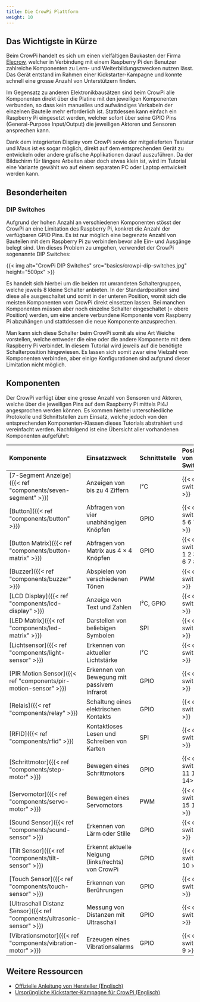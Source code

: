 ```yaml
---
title: Die CrowPi Plattform
weight: 10
---
```


## Das Wichtigste in Kürze

Beim CrowPi handelt es sich um einen vielfältigen Baukasten der Firma
[Elecrow](https://www.elecrow.com/crowpi-compact-raspberry-pi-educational-kit.html), welcher in Verbindung mit einem Raspberry Pi den
Benutzer zahlreiche Komponenten zu Lern- und Weiterbildungszwecken nutzen lässt. Das Gerät entstand im Rahmen einer Kickstarter-Kampagne und
konnte schnell eine grosse Anzahl von Unterstützern finden.

Im Gegensatz zu anderen Elektronikbausätzen sind beim CrowPi alle Komponenten direkt über die Platine mit den jeweiligen Komponenten
verbunden, so dass kein manuelles und aufwändiges Verkabeln der einzelnen Bauteile mehr erforderlich ist. Stattdessen kann einfach ein
Raspberry Pi eingesetzt werden, welcher sofort über seine GPIO Pins (General-Purpose Input/Output) die jeweiligen Aktoren und Sensoren
ansprechen kann.

Dank dem integrierten Display vom CrowPi sowie der mitgelieferten Tastatur und Maus ist es sogar möglich, direkt auf dem entsprechenden
Gerät zu entwickeln oder andere grafische Applikationen darauf auszuführen. Da der Bildschirm für längere Arbeiten aber doch etwas klein
ist, wird im Tutorial eine Variante gewählt wo auf einem separaten PC oder Laptop entwickelt werden kann.

## Besonderheiten

### DIP Switches

Aufgrund der hohen Anzahl an verschiedenen Komponenten stösst der CrowPi an eine Limitation des Raspberry Pi, konkret die Anzahl der
verfügbaren GPIO Pins. Es ist nur möglich eine begrenzte Anzahl von Bauteilen mit dem Raspberry Pi zu verbinden bevor alle Ein- und Ausgänge
belegt sind. Um dieses Problem zu umgehen, verwendet der CrowPi sogenannte DIP Switches:

{{< img alt="CrowPi DIP Switches" src="basics/crowpi-dip-switches.jpg" height="500px" >}}

Es handelt sich hierbei um die beiden rot umrandeten Schaltergruppen, welche jeweils 8 kleine Schalter anbieten. In der Standardposition
sind diese alle ausgeschaltet und somit in der unteren Position, womit sich die meisten Komponenten vom CrowPi direkt einsetzen lassen. Bei
manchen Komponenten müssen aber noch einzelne Schalter eingeschaltet (= obere Position) werden, um eine andere verbundene Komponente vom
Raspberry Pi abzuhängen und stattdessen die neue Komponente anzusprechen.

Man kann sich diese Schalter beim CrowPi somit als eine Art Weiche vorstellen, welche entweder die eine oder die andere Komponente mit dem
Raspberry Pi verbindet. In diesem Tutorial wird jeweils auf die benötigte Schalterposition hingewiesen. Es lassen sich somit zwar eine
Vielzahl von Komponenten verbinden, aber einige Konfigurationen sind aufgrund dieser Limitation nicht möglich.

## Komponenten

Der CrowPi verfügt über eine grosse Anzahl von Sensoren und Aktoren, welche über die jeweiligen Pins auf dem Raspberry Pi mittels Pi4J
angesprochen werden können. Es kommen hierbei unterschiedliche Protokolle und Schnittstellen zum Einsatz, welche jedoch von den
entsprechenden Komponenten-Klassen dieses Tutorials abstrahiert und vereinfacht werden. Nachfolgend ist eine Übersicht aller vorhandenen
Komponenten aufgeführt:

| Komponente                                                               | Einsatzzweck                                       | Schnittstelle | Position von DIP Switches            |
|:-------------------------------------------------------------------------|:---------------------------------------------------|:--------------|:-------------------------------------|
| [7-Segment Anzeige]({{< ref "components/seven-segment" >}})              | Anzeigen von bis zu 4 Ziffern                      | I²C           | {{< dip-switches >}}                 |
| [Button]({{< ref "components/button" >}})                                | Abfragen von vier unabhängigen Knöpfen             | GPIO          | {{< dip-switches 5 6 7 8 >}}         |
| [Button Matrix]({{< ref "components/button-matrix" >}})                  | Abfragen von Matrix aus 4 × 4 Knöpfen              | GPIO          | {{< dip-switches 1 2 3 4 5 6 7 8 >}} |
| [Buzzer]({{< ref "components/buzzer" >}})                                | Abspielen von verschiedenen Tönen                  | PWM           | {{< dip-switches >}}                 |
| [LCD Display]({{< ref "components/lcd-display" >}})                      | Anzeige von Text und Zahlen                        | I²C, GPIO     | {{< dip-switches >}}                 |
| [LED Matrix]({{< ref "components/led-matrix" >}})                        | Darstellen von beliebigen Symbolen                 | SPI           | {{< dip-switches >}}                 |
| [Lichtsensor]({{< ref "components/light-sensor" >}})                     | Erkennen von aktueller Lichtstärke                 | I²C           | {{< dip-switches >}}                 |
| [PIR Motion Sensor]({{< ref "components/pir-motion-sensor" >}})          | Erkennen von Bewegung mit passivem Infrarot        | GPIO          | {{< dip-switches >}}                 |
| [Relais]({{< ref "components/relay" >}})                                 | Schaltung eines elektrischen Kontakts              | GPIO          | {{< dip-switches >}}                 |
| [RFID]({{< ref "components/rfid" >}})                                    | Kontaktloses Lesen und Schreiben von Karten        | SPI           | {{< dip-switches >}}                 |
| [Schrittmotor]({{< ref "components/step-motor" >}})                      | Bewegen eines Schrittmotors                        | GPIO          | {{< dip-switches 11 12 13 14>}}      |
| [Servomotor]({{< ref "components/servo-motor" >}})                       | Bewegen eines Servomotors                          | PWM           | {{< dip-switches 15 16 >}}           |
| [Sound Sensor]({{< ref "components/sound-sensor" >}})                    | Erkennen von Lärm oder Stille                      | GPIO          | {{< dip-switches >}}                 |
| [Tilt Sensor]({{< ref "components/tilt-sensor" >}})                      | Erkennt aktuelle Neigung (links/rechts) von CrowPi | GPIO          | {{< dip-switches 10 >}}              |
| [Touch Sensor]({{< ref "components/touch-sensor" >}})                    | Erkennen von Berührungen                           | GPIO          | {{< dip-switches >}}                 |
| [Ultraschall Distanz Sensor]({{< ref "components/ultrasonic-sensor" >}}) | Messung von Distanzen mit Ultraschall              | GPIO          | {{< dip-switches >}}                 |
| [Vibrationsmotor]({{< ref "components/vibration-motor" >}})              | Erzeugen eines Vibrationsalarms                    | GPIO          | {{< dip-switches 9 >}}               |

## Weitere Ressourcen

- [Offizielle Anleitung von Hersteller (Englisch)](https://www.elecrow.com/download/product/SES14002K/CrowPi_User_Manual.pdf)
- [Ursprüngliche Kickstarter-Kampagne für CrowPi (Englisch)](https://www.kickstarter.com/projects/elecrow/crowpi-lead-you-go-from-zero-to-hero-with-raspberr)
